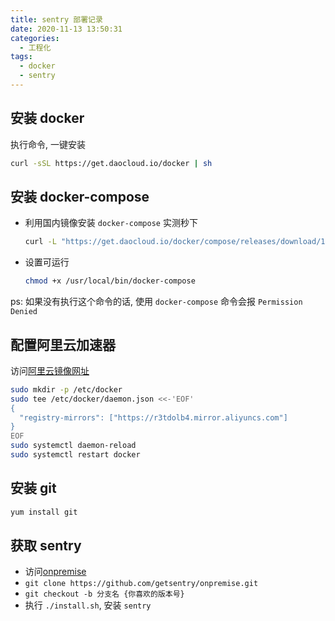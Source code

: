 ```yaml
---
title: sentry 部署记录
date: 2020-11-13 13:50:31
categories:
  - 工程化
tags:
  - docker
  - sentry
---
```


## 安装 docker

执行命令, 一键安装

```bash
curl -sSL https://get.daocloud.io/docker | sh
```

## 安装 docker-compose

- 利用国内镜像安装 `docker-compose` 实测秒下
    ```bash
    curl -L "https://get.daocloud.io/docker/compose/releases/download/1.27.4/docker-compose-$(uname -s)-$(uname -m)" -o /usr/local/bin/docker-compose
    ```

- 设置可运行
    ```bash
    chmod +x /usr/local/bin/docker-compose
    ```

ps: 如果没有执行这个命令的话, 使用 `docker-compose` 命令会报 `Permission Denied`

## 配置阿里云加速器

访问[阿里云镜像网址](https://cr.console.aliyun.com/cn-hangzhou/instances/mirrors?spm=5176.12901015.0.i12901015.76b5525caiPyWb)

```bash
sudo mkdir -p /etc/docker
sudo tee /etc/docker/daemon.json <<-'EOF'
{
  "registry-mirrors": ["https://r3tdolb4.mirror.aliyuncs.com"]
}
EOF
sudo systemctl daemon-reload
sudo systemctl restart docker
```

## 安装 git

```bash
yum install git
```

## 获取 sentry

- 访问[onpremise](https://github.com/getsentry/onpremise)
- `git clone https://github.com/getsentry/onpremise.git`
- `git checkout -b 分支名 {你喜欢的版本号}`
- 执行 `./install.sh`, 安装 `sentry`
